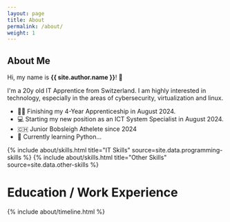 ```yaml
---
layout: page
title: About
permalink: /about/
weight: 1
---
```


## **About Me**
Hi, my name is **{{ site.author.name }}**! :wave:  

I'm a 20y old IT Apprentice from Switzerland. I am highly interested in technology, especially in the areas of cybersecurity, virtualization and linux.
- :student: Finishing my 4-Year Apprenticeship in August 2024.
- :computer: Starting my new position as an ICT System Specialist in August 2024.
- :switzerland: Junior Bobsleigh Athelete since 2024
- :snake: Currently learning Python...

<div class="row">
{% include about/skills.html title="IT Skills" source=site.data.programming-skills %}
{% include about/skills.html title="Other Skills" source=site.data.other-skills %}
</div>

# **Education / Work Experience**
<div class="row">
{% include about/timeline.html %}
</div>
